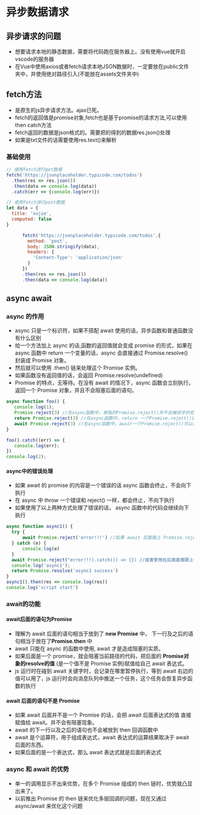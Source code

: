 # 异步数据请求

## 异步请求的问题

* 想要请求本地的静态数据，需要将代码跑在服务器上。没有使用vue就开启vscode的服务器
* 在Vue中使用axios或者fetch请求本地JSON数据时，一定要放在public文件夹中，并使用绝对路径引入(不能放在assets文件夹中)

## fetch方法

* 是原生的js异步请求方法。ajax已死。
* fetch的返回值是promise对象,fetch也是基于promise的请求方法,可以使用then catch方法
* fetch返回的数据是json格式的。需要把的得到的数据res.json()处理
* 如果是txt文件的话需要使用res.text()来解析

### 基础使用

```js
// 使用fetch进行get数据
fetch('https://jsonplaceholder.typicode.com/todos')
  .then(res => res.json())
  .then(data => console.log(data))
  .catch(err => {console.log(err)})

// 使用fetch进行post数据
let data = {
  title: 'xujie',
  computed: false
}

      fetch('https://jsonplaceholder.typicode.com/todos',{
        method: 'post',
        body: JSON.stringify(data),
        headers: {
          'Content-Type': 'application/json'
        }
      })
      .then(res => res.json())
      .then(data => console.log(data))
```

## async await

### async 的作用

* async 只是一个标识符，如果不搭配 await 使用的话，异步函数和普通函数没有什么区别
* 给一个方法加上 async 的话,函数的返回值就会变成 promise 的形式，如果在 async 函数中 return 一个变量的话，async 会直接通过 Promise.resolve() 封装成 Promise 对象。
* 然后就可以使用 .then() 链来处理这个 Promise 实例。
* 如果函数没有返回值的话，会返回 Promise.resolve(undefined)
* Promise 的特点，无等待。在没有 await 的情况下，async 函数会立刻执行，返回一个 Promise 对象，并且不会阻塞后面的语句。

```js
async function foo() {
   console.log(1);
   Promise.reject(3) //在async函数中，单独的Promise.reject()并不会被异步的处理程序捕获
   return Promise.reject(3) //在async函数中，return 一个Promise.reject()的话可以被异步的处理程序捕获
   await Promise.reject(3) //在async函数中，await一个Promise.reject()可以被异步的处理程序捕获， 并且下面的语句不会再执行
}

foo().catch((err) => {
   console.log(err);
})
console.log(2);
```

#### async中的错误处理

* 如果 await 的 promise 的内容是一个错误的话 async 函数会终止，不会向下执行
* 在 async 中 throw 一个错误和 reject() 一样，都会终止，不向下执行
* 如果使用了以上两种方式处理了错误的话， async 函数中的代码会继续向下执行
  
```js
async function async1() {
  try {
      await Promise.reject('error!!!') //如果 await 后面接上 Promise.reject('error!!!')，可以使用 try 来捕获(平时没有 await 的话，不可以用 try 捕获)(这个问题的原理是，await 后面的语句都相当于放到了 Promise.then 中)
  } catch (e) {
      console.log(e)
  }
  await Promise.reject("error!!!).catch(() => {}) //或者使用在后面直接跟上一个catch()的办法来捕获错误
  console.log('async1');
  return Promise.resolve('async1 success')
}
async1().then(res => console.log(res))
console.log('script start')
```

### await的功能

#### await后面的语句为Promise

* 理解为 await 后面的语句相当于放到了 **new Promise** 中， 下一行及之后的语句相当于放在了**Promise.then** 中
* await 只能在 async 的函数中使用, await 才是造成阻塞的实质。
* 如果后面是一个 promise，就会阻塞当前路径的代码，把后面的 **Promise对象的resolve的值** (是一个值不是 Promise 实例)赋值给自己 await 表达式。
* js 运行时在碰到 await 关键字时，会记录在哪里暂停执行，等到 await 右边的值可以用了，js 运行时会向消息队列中推送一个任务，这个任务会恢复异步函数的执行

#### await 后面的语句不是 Promise

* 如果 await 后面并不是一个 Promise 的话，会把 await 后面表达式的值 直接赋值给 await。并不会有阻塞现象。
* await 的下一行以及之后的语句也不会被放到 then 回调函数中
* await 是个运算符，用于组成表达式，await 表达式的运算结果取决于 await 后面的东西。
* 如果后面的是一个表达式，那么 await 表达式就是后面的表达式

### async 和 await 的优势

* 单一的调用显示不出来优势，在多个 Promise 组成的 then 链时，优势就凸显出来了。
* 以前推出 Promise 的 then 链来优化多层回调的问题，现在又通过 async/await 来优化这个问题
